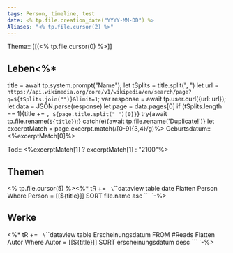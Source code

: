 ```yaml
---
tags: Person, timeline, test
date: <% tp.file.creation_date("YYYY-MM-DD") %>
Aliases: "<% tp.file.cursor(2) %>"
---
```

Thema:: [[(<% tp.file.cursor(0) %>]]

 
## Leben<%* 
title = await tp.system.prompt("Name");
let tSplits = title.split(", ")
let url = `https://api.wikimedia.org/core/v1/wikipedia/en/search/page?q=${tSplits.join("")}&limit=1`;
var response = await tp.user.curl({url: url});
let data = JSON.parse(response)
let page = data.pages[0]
if (tSplits.length == 1){title += `, ${page.title.split(" ")[0]}`}
try{await tp.file.rename(`${title}`);}
catch(e){await tp.file.rename('Duplicate!')}
let excerptMatch = page.excerpt.match(/[0-9]{3,4}/g)%>
<span class='ob-timelines' data-date='<%excerptMatch[0]%>-01-01-00' data-end='<%excerptMatch[1] ? excerptMatch[1] : "2100"%>-01-01-00' data-type='range' data-class='person1'>
Geburtsdatum:: <%excerptMatch[0]%>

Tod:: <%excerptMatch[1] ? excerptMatch[1] : "2100"%>
</span>

## Themen
<% tp.file.cursor(5) %><%* tR += `
\`\`\`dataview
table date
Flatten Person
Where Person = [[${title}]]
SORT file.name asc
\`\`\`
`-%>

## Werke
<%* tR += `
\`\`\`dataview
table Erscheinungsdatum
FROM #Reads
Flatten Autor
Where Autor = [[${title}]]
SORT erscheinungsdatum desc
\`\`\`
`-%>